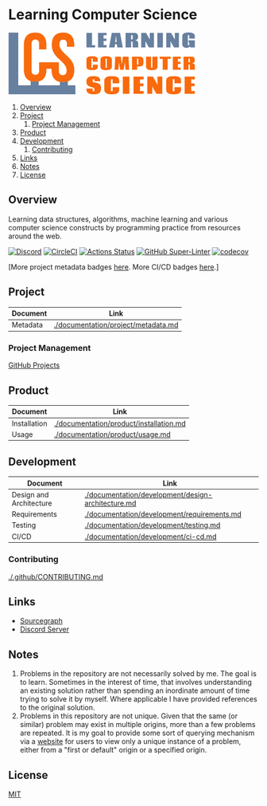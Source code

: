 # Learning Computer Science

![logo](https://github.com/computer-science-engineering/learning-computer-science/blob/master/resources/images/logo/Logo%20LCS%20color/logo%20LCS%20color%20low%20res.png?raw=true)

1. [Overview](#overview)
2. [Project](#project)
   1. [Project Management](#project-management)
3. [Product](#product)
4. [Development](#development)
   1. [Contributing](#contributing)
5. [Links](#links)
6. [Notes](#notes)
7. [License](#license)

## Overview

Learning data structures, algorithms, machine learning and various computer science constructs by programming practice from resources around the web.

[![Discord](https://img.shields.io/discord/611637065913729036)](https://discord.gg/bv5FU8t) [![CircleCI](https://circleci.com/gh/computer-science-engineering/learning-computer-science/tree/master.svg?style=svg)](https://circleci.com/gh/computer-science-engineering/learning-computer-science/tree/master) 
[![Actions Status](https://github.com/computer-science-engineering/learning-computer-science/workflows/build-test/badge.svg)](https://github.com/computer-science-engineering/learning-computer-science/actions)
[![GitHub Super-Linter](https://github.com/computer-science-engineering/learning-computer-science/workflows/Lint%20Code%20Base/badge.svg)](https://github.com/computer-science-engineering/learning-computer-science/actions)
[![codecov](https://codecov.io/gh/computer-science-engineering/learning-computer-science/branch/master/graph/badge.svg)](https://codecov.io/gh/computer-science-engineering/learning-computer-science)

[More project metadata badges [here](./documentation/project/metadata.md). More CI/CD badges [here](./documentation/development/ci-cd.md#current-status).]

## Project

| Document | Link                                                                       |
| -------- | -------------------------------------------------------------------------- |
| Metadata | [./documentation/project/metadata.md](./documentation/project/metadata.md) |

### Project Management

[GitHub Projects](https://github.com/computer-science-engineering/learning-computer-science/projects)

## Product

| Document     | Link                                                                               |
| ------------ | ---------------------------------------------------------------------------------- |
| Installation | [./documentation/product/installation.md](./documentation/product/installation.md) |
| Usage        | [./documentation/product/usage.md](./documentation/product/usage.md)               |

## Development

| Document                | Link                                                                                                     |
| ----------------------- | -------------------------------------------------------------------------------------------------------- |
| Design and Architecture | [./documentation/development/design-architecture.md](./documentation/development/design-architecture.md) |
| Requirements            | [./documentation/development/requirements.md](./documentation/development/requirements.md)               |
| Testing                 | [./documentation/development/testing.md](./documentation/development/testing.md)                         |
| CI/CD                   | [./documentation/development/ci-cd.md](./documentation/development/ci-cd.md)                             |

### Contributing

[./.github/CONTRIBUTING.md](./.github/CONTRIBUTING.md)

## Links

- [Sourcegraph](https://sourcegraph.com/github.com/computer-science-engineering/learning-computer-science/)
- [Discord Server](https://discord.gg/bv5FU8t)

## Notes

1. Problems in the repository are not necessarily solved by me. The goal is to learn. Sometimes in the interest of time, that involves understanding an existing solution rather than spending an inordinate amount of time trying to solve it by myself. Where applicable I have provided references to the original solution.
2. Problems in this repository are not unique. Given that the same (or similar) problem may exist in multiple origins, more than a few problems are repeated. It is my goal to provide some sort of querying mechanism via a [website](https://github.com/computer-science-engineering/computer-science-engineering.github.io/projects/2) for users to view only a unique instance of a problem, either from a "first or default" origin or a specified origin.

## License

[MIT](https://github.com/computer-science-engineering/learning-computer-science/blob/master/LICENSE)
